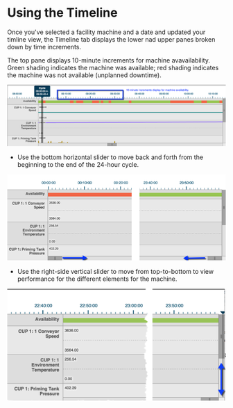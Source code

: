 # Using the Timeline

Once you've selected a facility machine and a date and updated your timline view, the Timeline tab displays the lower nad upper panes broken down by time increments.

The top pane displays 10-minute increments for machine avavailability. Green shading indicates the machine was available; red shading indicates the machine was not available \(unplanned downtime\).

![](topPane.png)
-   Use the bottom horizontal slider to move back and forth from the beginning to the end of the 24-hour cycle.

![](sliderTop.png)
-   Use the right-side vertical slider to move from top-to-bottom to view performance for the different elements for the machine.

![](sligerTopHoriz.png)